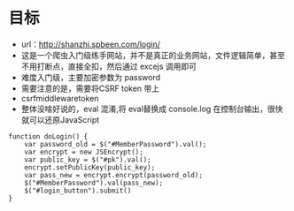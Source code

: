 # 目标

- url：http://shanzhi.spbeen.com/login/
- 这是一个爬虫入门级练手网站，并不是真正的业务网站，文件逻辑简单，甚至不用打断点，直接全扣，然后通过 excejs 调用即可
- 难度入门级，主要加密参数为 password
- 需要注意的是，需要将CSRF token 带上
- csrfmiddlewaretoken
- 整体没啥好说的，eval 混淆,将 eval替换成 console.log 在控制台输出，很快就可以还原JavaScript

~~~
function doLogin() {
    var password_old = $("#MemberPassword").val();
    var encrypt = new JSEncrypt();
    var public_key = $("#pk").val();
    encrypt.setPublicKey(public_key);
    var pass_new = encrypt.encrypt(password_old);
    $("#MemberPassword").val(pass_new);
    $("#login_button").submit()
}
~~~
